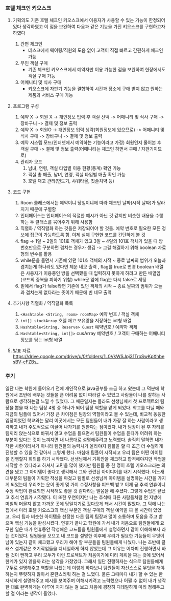 ### 호텔 체크인 키오스크
1. 기획의도
   기존 호텔 체크인 키오스크에서 이용자가 사용할 수 있는 기능이 한정되어 있다 생각하였고 이 점을 보완하여 다음과 같은 기능을 가진 키오스크를 구현하고자 하였다
   1. 간편 체크인
      - 데스크에서 웨이팅/직원의 도움 없이 고객이 직접 빠르고 간편하게 체크인 가능
    1. 무인 객실 구매
       - 기존 체크인 키오스크에서 예약자만 이용 가능한 점을 보완하여 현장에서도 객실 구매 가능
      1. 어메니티 및 식사 구매
         - 키오스크에 자판기 기능을 결합하여 시간과 장소에 구애 받지 않고 원하는 제품과 서비스 구매 가능
2. 프로그램 구성

   1. 예약 X -> 회원 X -> 개인정보 입력 후 객실 선택 -> 어매니티 및 식사 구매 -> 장바구니 -> 결제 및 정보 출력
   2. 예약 X -> 회원O -> 개인정보 입력 생략(회원정보에 있으므로) -> 어매니티 및 식사 구매 -> 장바구니 -> 결제 및 정보 출력
   3. 예약 시스템 모드(인터넷에서 예약하는 기능이라고 가정) 회원인지 물어본 후 객실 구매 -> 결제 및 정보 출력(어매니티는 체크인 하면서 구매 / 자판기이므로)
   4. 관리자 모드 
      1.  남녀, 연령, 객실 타입별 이용 현황(통계) 확인 가능
      2. 객실 총 매출, 남녀, 연령, 객실 타입별 매출 확인 가능
      3. 호텔 재고 관리(면도기, 샤워타올, 칫솔치약 등)
3. 코드 구현   
   1. Room 클래스에서는 예약이냐 당일이냐에 따라 체크인 날짜(시작 날짜)가 달라지기 때문에 구별함
   2. 인터페이스는 인터페이스의 적절한 예시가 아닌 것 같지만 비슷한 내용을 수행하는 두 클래스를 묶어주기 위해 사용함
   3. 직렬화 / 역직렬화 하는 것들은 저장되어야 할 것들. 예약 번호로 필요한 모든 정보에 접근이 가능하도록 함. 이제 실제 구현한 코드를 간단하게 볼 것
   4. flag -> 1일 ~ 2일의 101호 객체가 있고 3일 ~ 4일의 101호 객체가 있을 때 방 번호만으로 구분하면 겹치는 경우가 생김 -> 그걸 해결하기 위해 boolean 자료형의 변수를 활용
   5. while문을 돌면서 기존에 있던 101호 객체의 시작 ~ 종료 날짜의 범위가 오늘과 겹치는게 하나라도 있다면 체운 네모 출력 , flag를 true로 변경 boolean 배열은 사용자가 이용중인 방을 선택했을 때 입력하지 못하게 하려고 만든 배열임(코드의 중복을 피하기 위함) while문 앞에 flag는 다시 false로 세팅
   6. 밑에서 flag가 false라면 기존에 있던 객체의 시작 ~ 종료 날짜의 범위가 오늘과 겹치는게 없다라는 뜻이기 때문에 빈 네모 출력
4. 추가사항
   직렬화 / 역직렬화 목록
   1. ```<Hashtable <String, room> roomMap>``` 예약 번호 / 객실 객체
   2. ```int[] stockArray``` 호텔 재고 보유랑을 저장하는 int형 배열
   3. ```Hashtable<String, Reserve> Guest``` 예약번호 / 예약자 객체
   4. ```Hashtable<String, int[]>``` cusArray 예약번호 / 고객이 구매하는 어매니티 정보를 담는 int형 배열

5. 발표 자료
   https://drive.google.com/drive/u/0/folders/1L0VkWSJpj31TroSwKpXhbesBV-cFZBs_
### 후기
일단 나는 학원에 들어오기 전에 개인적으로 java공부를 조금 하고 왔는데 그 덕분에 학원에서 초반에 배우는 것들을 큰 어려움 없이 따라갈 수 있었고 사람들이 나를 잘하는 사람으로 생각하는걸 느낄 수 있었다. 그 때문일지는 몰라도 선생님께서 첫 프로젝트의 팀장을 뽑을 때 나는 팀장 4명 중 하나가 되어 팀장 역할을 맡게 되었다. 학교를 다닐 때와 지금의 팀플에 있어서 가장 큰 차이점은 팀장의 역할이라고 볼 수 있는데, 비교적 동등한 입장이었던 학교와는 달리 이곳에서는 모든 팀원들이 내가 가장 잘 하는 사람이라고 생각하고 내가 주도적으로 이끌어 나가기를 원한다는 점이었다. 내가 팀장이 된 후 자리를 팀끼리 앉는식으로 바꿔서 앉고 수업을 들으면서 팀원들이 수업을 듣다가 어려워 하는 부분이 있다는 것이 느껴지면 내 나름대로 설명해주려고 노력했다. 솔직히 말하면 내가 착한 사람이라서가 아니라 팀원들의 능력치가 올라야지 팀플을 할 때 조금 더 수월하게 진행할 수 있을 것 같아서 그렇게 했다. 마침애 팀플이 시작되고 우리 팀은 어떤 아이템을 진행할지 회의를 하기 시작했다. 선생님께서 기획안을 체크하고 합격해야지만 작업을 시작할 수 있다라고 하셔서 고민을 많이 했지만 팀원들 중 한 명이 호텔 키오스크라는 의견을 냈고 그 아이템이 좋다고 생각해서 그와 관련된 아이디어를 내기 시작했다. 어느새 대부분의 팀들이 기획안 작성을 마쳤고 팀별로 선생님께 아이템을 설명하는 시간을 가지게 되었는데 우리조는 운이 좋게 몇 가지 수정사항을 피드백 받고 이제 곧 추석 연휴이니 수정 작업이 완료되면 시작해도 좋을 것 같다라는 말씀을 해 주셨다. 그렇게 수업은 끝났고 추석 연휴가 시작됐다. 이 또한 우연이지만 나는 추석때 다른 사람들처럼 먼 지방에 며칠씩 머물지 않고 가까운 곳에 당일치기로 갔다오게 돼서 시간이 많았다. 그 덕에 나는 집에서 미리 호텔 키오스크의 핵심 부분인 객실 구매와 객실 예약을 짜 볼 시간이 있었고, 우리 팀과 비슷한 아이템을 선정한 다른 팀의 팀장과 많이 소통하며 도움을 주고 받으며 핵심 기능을 완성시켰다. 연휴가 끝나고 학원에 가서 내가 처음으로 팀원들에게 요구한 일은 내가 연휴동안 작성해온 코드들을 팀원들에게 설명하면서 같이 이해해보자 라는 것이었다. 팀원들을 모으고 내 코드를 설명한 이후에 우리가 필요한 기능들이 무엇이 남아 있는지 같이 체크했고 우리가 해야 할 부분들을 팀원들에게 나눴다. 나는 초반에 클래스 설계같은 초기작업들을 디테일하게 하지 않았는데 그 이유는 어차피 진행하면서 바뀔 것이 뻔하고 우리 모두가 이런 프로젝트가 처음이기에 미리 계획을 짜는 것에 있어서 한계가 있지 않을까 라는 생각을 가졌었다. 그래서 일단 진행하자는 식으로 탐원들에게 구두로 설명해주고 역할을 나눴는데 이렇게 하다보니 팀원들이 자신스스로 무엇을 해야 하는지 뚜렷하지 않아서 혼란스러워 하는 걸 느꼈다. 물론 그때마다 내가 할 수 있는 한 자세하게 설명해주고 예시를 보여주며 이해시키려고 노력했으나 어쩔 수 없이 내가 생각한 대로 완벽하게는 이루어 지지 않는 걸 보고 처음에 굉장히 디테일하게 미리 정해두고 할 걸 이라는 생각이 들었다.
